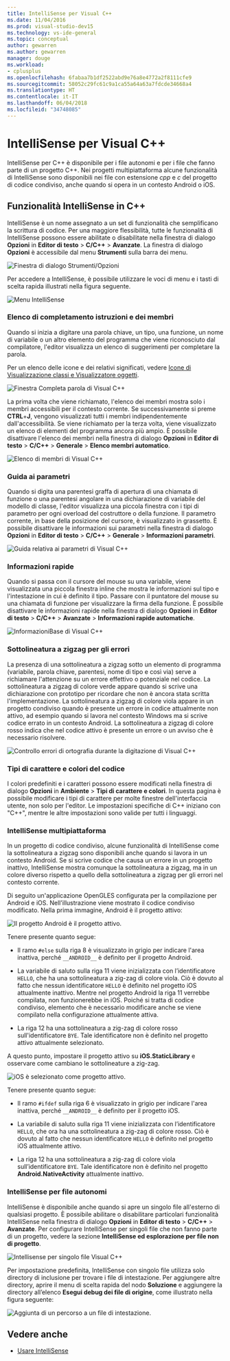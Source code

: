 ```yaml
---
title: IntelliSense per Visual C++
ms.date: 11/04/2016
ms.prod: visual-studio-dev15
ms.technology: vs-ide-general
ms.topic: conceptual
author: gewarren
ms.author: gewarren
manager: douge
ms.workload:
- cplusplus
ms.openlocfilehash: 6fabaa7b1df2522abd9e76a8e4772a2f8111cfe9
ms.sourcegitcommit: 58052c29fc61c9a1ca55a64a63a7fdcde34668a4
ms.translationtype: HT
ms.contentlocale: it-IT
ms.lasthandoff: 06/04/2018
ms.locfileid: "34748085"
---
```

# <a name="visual-c-intellisense"></a>IntelliSense per Visual C++

IntelliSense per C++ è disponibile per i file autonomi e per i file che fanno parte di un progetto C++. Nei progetti multipiattaforma alcune funzionalità di IntelliSense sono disponibili nei file con estensione *cpp* e *c* del progetto di codice condiviso, anche quando si opera in un contesto Android o iOS.

## <a name="intellisense-features-in-c"></a>Funzionalità IntelliSense in C++

IntelliSense è un nome assegnato a un set di funzionalità che semplificano la scrittura di codice. Per una maggiore flessibilità, tutte le funzionalità di IntelliSense possono essere abilitate o disabilitate nella finestra di dialogo **Opzioni** in **Editor di testo** > **C/C++** > **Avanzate**. La finestra di dialogo **Opzioni** è accessibile dal menu **Strumenti** sulla barra dei menu.

![Finestra di dialogo Strumenti/Opzioni](../ide/media/sintellisensecpptoolsoptions.PNG)

Per accedere a IntelliSense, è possibile utilizzare le voci di menu e i tasti di scelta rapida illustrati nella figura seguente.

![Menu IntelliSense](../ide/media/vs2015_cpp_intellisense_menu.png)

### <a name="statement-completion-and-member-list"></a>Elenco di completamento istruzioni e dei membri

Quando si inizia a digitare una parola chiave, un tipo, una funzione, un nome di variabile o un altro elemento del programma che viene riconosciuto dal compilatore, l'editor visualizza un elenco di suggerimenti per completare la parola.

Per un elenco delle icone e dei relativi significati, vedere [Icone di Visualizzazione classi e Visualizzatore oggetti](../ide/class-view-and-object-browser-icons.md).

![Finestra Completa parola di Visual C&#43;&#43;](../ide/media/vs2015_cpp_complete_word.png)

La prima volta che viene richiamato, l'elenco dei membri mostra solo i membri accessibili per il contesto corrente. Se successivamente si preme **CTRL**+**J**, vengono visualizzati tutti i membri indipendentemente dall'accessibilità. Se viene richiamato per la terza volta, viene visualizzato un elenco di elementi del programma ancora più ampio. È possibile disattivare l'elenco dei membri nella finestra di dialogo **Opzioni** in **Editor di testo** > **C/C++** > **Generale** > **Elenco membri automatico**.

![Elenco di membri di Visual C&#43;&#43;](../ide/media/vs2015_cpp_list_members.png)

### <a name="parameter-help"></a>Guida ai parametri

Quando si digita una parentesi graffa di apertura di una chiamata di funzione o una parentesi angolare in una dichiarazione di variabile del modello di classe, l'editor visualizza una piccola finestra con i tipi di parametro per ogni overload del costruttore o della funzione. Il parametro corrente, in base della posizione del cursore, è visualizzato in grassetto. È possibile disattivare le informazioni sui parametri nella finestra di dialogo **Opzioni** in **Editor di testo** > **C/C++** > **Generale**  >  **Informazioni parametri**.

![Guida relativa ai parametri di Visual C&#43;&#43;](../ide/media/vs_2015_cpp_param_help.png)

### <a name="quick-info"></a>Informazioni rapide

Quando si passa con il cursore del mouse su una variabile, viene visualizzata una piccola finestra inline che mostra le informazioni sul tipo e l'intestazione in cui è definito il tipo. Passare con il puntatore del mouse su una chiamata di funzione per visualizzare la firma della funzione. È possibile disattivare le informazioni rapide nella finestra di dialogo **Opzioni** in **Editor di testo** > **C/C++** > **Avanzate** > **Informazioni rapide automatiche**.

![InformazioniBase di Visual C&#43;&#43;](../ide/media/vs2015_cpp_quickinfo.png)

### <a name="error-squiggles"></a>Sottolineatura a zigzag per gli errori

La presenza di una sottolineatura a zigzag sotto un elemento di programma (variabile, parola chiave, parentesi, nome di tipo e così via) serve a richiamare l'attenzione su un errore effettivo o potenziale nel codice. La sottolineatura a zigzag di colore verde appare quando si scrive una dichiarazione con prototipo per ricordare che non è ancora stata scritta l'implementazione. La sottolineatura a zigzag di colore viola appare in un progetto condiviso quando è presente un errore in codice attualmente non attivo, ad esempio quando si lavora nel contesto Windows ma si scrive codice errato in un contesto Android. La sottolineatura a zigzag di colore rosso indica che nel codice attivo è presente un errore o un avviso che è necessario risolvere.

![Controllo errori di ortografia durante la digitazione di Visual C&#43;&#43;](../ide/media/vs2015_cpp_error_quiggles.png)

### <a name="code-colorization-and-fonts"></a>Tipi di carattere e colori del codice

I colori predefiniti e i caratteri possono essere modificati nella finestra di dialogo **Opzioni** in **Ambiente** > **Tipi di carattere e colori**. In questa pagina è possibile modificare i tipi di carattere per molte finestre dell'interfaccia utente, non solo per l'editor. Le impostazioni specifiche di C++ iniziano con "C++", mentre le altre impostazioni sono valide per tutti i linguaggi.

### <a name="cross-platform-intellisense"></a>IntelliSense multipiattaforma

In un progetto di codice condiviso, alcune funzionalità di IntelliSense come la sottolineatura a zigzag sono disponibili anche quando si lavora in un contesto Android. Se si scrive codice che causa un errore in un progetto inattivo, IntelliSense mostra comunque la sottolineatura a zigzag, ma in un colore diverso rispetto a quello della sottolineatura a zigzag per gli errori nel contesto corrente.

Di seguito un'applicazione OpenGLES configurata per la compilazione per Android e iOS. Nell’illustrazione viene mostrato il codice condiviso modificato. Nella prima immagine, Android è il progetto attivo:

![Il progetto Android è il progetto attivo.](../ide/media/intellisensecppcrossplatform.png)

Tenere presente quanto segue:

- Il ramo `#else` sulla riga 8 è visualizzato in grigio per indicare l'area inattiva, perché `__ANDROID__` è definito per il progetto Android.

- La variabile di saluto sulla riga 11 viene inizializzata con l’identificatore `HELLO`, che ha una sottolineatura a zig-zag di colore viola. Ciò è dovuto al fatto che nessun identificatore `HELLO` è definito nel progetto iOS attualmente inattivo. Mentre nel progetto Android la riga 11 verrebbe compilata, non funzionerebbe in iOS. Poiché si tratta di codice condiviso, elemento che è necessario modificare anche se viene compilato nella configurazione attualmente attiva.

- La riga 12 ha una sottolineatura a zig-zag di colore rosso sull'identificatore `BYE`. Tale identificatore non è definito nel progetto attivo attualmente selezionato.

A questo punto, impostare il progetto attivo su **iOS.StaticLibrary** e osservare come cambiano le sottolineature a zig-zag.

![iOS è selezionato come progetto attivo.](../ide/media/intellisensecppcrossplatform2.png)

Tenere presente quanto segue:

- Il ramo `#ifdef` sulla riga 6 è visualizzato in grigio per indicare l'area inattiva, perché `__ANDROID__` è definito per il progetto iOS.

- La variabile di saluto sulla riga 11 viene inizializzata con l’identificatore `HELLO`, che ora ha una sottolineatura a zig-zag di colore rosso. Ciò è dovuto al fatto che nessun identificatore `HELLO` è definito nel progetto iOS attualmente attivo.

- La riga 12 ha una sottolineatura a zig-zag di colore viola sull’identificatore `BYE`. Tale identificatore non è definito nel progetto **Android.NativeActivity** attualmente inattivo.

### <a name="intellisense-for-stand-alone-files"></a>IntelliSense per file autonomi

IntelliSense è disponibile anche quando si apre un singolo file all'esterno di qualsiasi progetto. È possibile abilitare o disabilitare particolari funzionalità IntelliSense nella finestra di dialogo **Opzioni** in **Editor di testo** > **C/C++** > **Avanzate**. Per configurare IntelliSense per singoli file che non fanno parte di un progetto, vedere la sezione **IntelliSense ed esplorazione per file non di progetto**.

![Intellisense per singolo file Visual C&#43;&#43;](../ide/media/vs2015_cpp_single_file_intellisense.png)

Per impostazione predefinita, IntelliSense con singolo file utilizza solo directory di inclusione per trovare i file di intestazione. Per aggiungere altre directory, aprire il menu di scelta rapida del nodo **Soluzione** e aggiungere la directory all’elenco **Esegui debug dei file di origine**, come illustrato nella figura seguente:

![Aggiunta di un percorso a un file di intestazione.](../ide/media/intellisensedebugyourcode.jpg)

## <a name="see-also"></a>Vedere anche

- [Usare IntelliSense](../ide/using-intellisense.md)